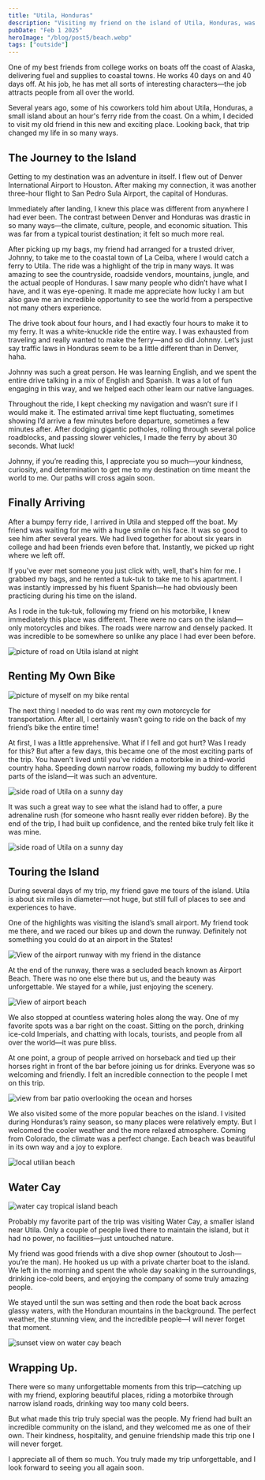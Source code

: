 ```yaml
---
title: "Utila, Honduras"
description: "Visiting my friend on the island of Utila, Honduras, was an unforgettable adventure that pushed me out of my comfort zone and changed my perspective on life. The trip was more than just a vacation, it was a life-changing experience that deepened friendships, broadened my worldview, and left me with memories I’ll cherish forever."
pubDate: "Feb 1 2025"
heroImage: "/blog/post5/beach.webp"
tags: ["outside"]
---
```


One of my best friends from college works on boats off the coast of Alaska, delivering fuel and supplies to coastal towns. He works 40 days on and 40 days off. At his job, he has met all sorts of interesting characters—the job attracts people from all over the world.

Several years ago, some of his coworkers told him about Utila, Honduras, a small island about an hour's ferry ride from the coast. On a whim, I decided to visit my old friend in this new and exciting place. Looking back, that trip changed my life in so many ways.

## The Journey to the Island

Getting to my destination was an adventure in itself. I flew out of Denver International Airport to Houston. After making my connection, it was another three-hour flight to San Pedro Sula Airport, the capital of Honduras.

Immediately after landing, I knew this place was different from anywhere I had ever been. The contrast between Denver and Honduras was drastic in so many ways—the climate, culture, people, and economic situation. This was far from a typical tourist destination; it felt so much more real.

After picking up my bags, my friend had arranged for a trusted driver, Johnny, to take me to the coastal town of La Ceiba, where I would catch a ferry to Utila. The ride was a highlight of the trip in many ways. It was amazing to see the countryside, roadside vendors, mountains, jungle, and the actual people of Honduras. I saw many people who didn’t have what I have, and it was eye-opening. It made me appreciate how lucky I am but also gave me an incredible opportunity to see the world from a perspective not many others experience.

The drive took about four hours, and I had exactly four hours to make it to my ferry. It was a white-knuckle ride the entire way. I was exhausted from traveling and really wanted to make the ferry—and so did Johnny. Let’s just say traffic laws in Honduras seem to be a little different than in Denver, haha.

Johnny was such a great person. He was learning English, and we spent the entire drive talking in a mix of English and Spanish. It was a lot of fun engaging in this way, and we helped each other learn our native languages.

Throughout the ride, I kept checking my navigation and wasn’t sure if I would make it. The estimated arrival time kept fluctuating, sometimes showing I’d arrive a few minutes before departure, sometimes a few minutes after. After dodging gigantic potholes, rolling through several police roadblocks, and passing slower vehicles, I made the ferry by about 30 seconds. What luck!

Johnny, if you’re reading this, I appreciate you so much—your kindness, curiosity, and determination to get me to my destination on time meant the world to me. Our paths will cross again soon.

## Finally Arriving

After a bumpy ferry ride, I arrived in Utila and stepped off the boat. My friend was waiting for me with a huge smile on his face. It was so good to see him after several years. We had lived together for about six years in college and had been friends even before that. Instantly, we picked up right where we left off.

If you've ever met someone you just click with, well, that's him for me. I grabbed my bags, and he rented a tuk-tuk to take me to his apartment. I was instantly impressed by his fluent Spanish—he had obviously been practicing during his time on the island.

As I rode in the tuk-tuk, following my friend on his motorbike, I knew immediately this place was different. There were no cars on the island—only motorcycles and bikes. The roads were narrow and densely packed. It was incredible to be somewhere so unlike any place I had ever been before.

![picture of road on Utila island at night](/blog/post5/night-road.webp)

## Renting My Own Bike

![picture of myself on my bike rental](/blog/post5/bike-pic.webp)

The next thing I needed to do was rent my own motorcycle for transportation. After all, I certainly wasn’t going to ride on the back of my friend’s bike the entire time!

At first, I was a little apprehensive. What if I fell and got hurt? Was I ready for this? But after a few days, this became one of the most exciting parts of the trip. You haven’t lived until you’ve ridden a motorbike in a third-world country haha. Speeding down narrow roads, following my buddy to different parts of the island—it was such an adventure.

![side road of Utila on a sunny day](/blog/post5/road1.webp)

It was such a great way to see what the island had to offer, a pure adrenaline rush (for someone who hasnt really ever ridden before). By the end of the trip, I had built up confidence, and the rented bike truly felt like it was mine. 

![side road of Utila on a sunny day](/blog/post5/road2.webp)

## Touring the Island

During several days of my trip, my friend gave me tours of the island. Utila is about six miles in diameter—not huge, but still full of places to see and experiences to have.

One of the highlights was visiting the island’s small airport. My friend took me there, and we raced our bikes up and down the runway. Definitely not something you could do at an airport in the States!

![View of the airport runway with my friend in the distance](/blog/post5/airport.webp)

At the end of the runway, there was a secluded beach known as Airport Beach. There was no one else there but us, and the beauty was unforgettable. We stayed for a while, just enjoying the scenery.

![View of airport beach](/blog/post5/airport-beach.webp)

We also stopped at countless watering holes along the way. One of my favorite spots was a bar right on the coast. Sitting on the porch, drinking ice-cold Imperials, and chatting with locals, tourists, and people from all over the world—it was pure bliss.

At one point, a group of people arrived on horseback and tied up their horses right in front of the bar before joining us for drinks. Everyone was so welcoming and friendly. I felt an incredible connection to the people I met on this trip.

![view from bar patio overlooking the ocean and horses](/blog/post5/horses.webp)

We also visited some of the more popular beaches on the island. I visited during Honduras’s rainy season, so many places were relatively empty. But I welcomed the cooler weather and the more relaxed atmosphere. Coming from Colorado, the climate was a perfect change. Each beach was beautiful in its own way and a joy to explore.

![local utilian beach](/blog/post5/bando-beach.webp)

## Water Cay

![water cay tropical island beach](/blog/post5/water-cay-beach.webp)

Probably my favorite part of the trip was visiting Water Cay, a smaller island near Utila. Only a couple of people lived there to maintain the island, but it had no power, no facilities—just untouched nature.

My friend was good friends with a dive shop owner (shoutout to Josh—you’re the man). He hooked us up with a private charter boat to the island. We left in the morning and spent the whole day soaking in the surroundings, drinking ice-cold beers, and enjoying the company of some truly amazing people.

We stayed until the sun was setting and then rode the boat back across glassy waters, with the Honduran mountains in the background. The perfect weather, the stunning view, and the incredible people—I will never forget that moment.

![sunset view on water cay beach](/blog/post5/beach.webp)

## Wrapping Up.

There were so many unforgettable moments from this trip—catching up with my friend, exploring beautiful places, riding a motorbike through narrow island roads, drinking way too many cold beers.

But what made this trip truly special was the people. My friend had built an incredible community on the island, and they welcomed me as one of their own. Their kindness, hospitality, and genuine friendship made this trip one I will never forget.

I appreciate all of them so much. You truly made my trip unforgettable, and I look forward to seeing you all again soon.